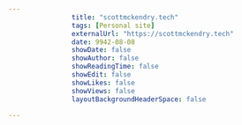 ---
                title: "scottmckendry.tech"
                tags: [Personal site]
                externalUrl: "https://scottmckendry.tech"
                date: 9942-08-08
                showDate: false
                showAuthor: false
                showReadingTime: false
                showEdit: false
                showLikes: false
                showViews: false
                layoutBackgroundHeaderSpace: false
                ---
